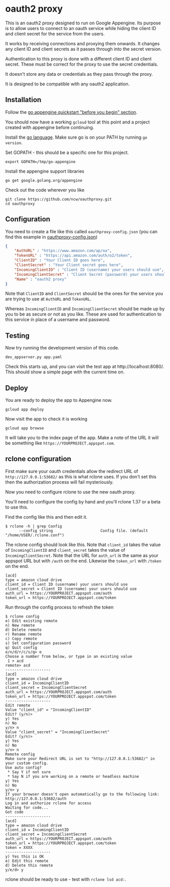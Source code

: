 # oauth2 proxy #

This is an oauth2 proxy designed to run on Google Appengine. Its
purpose is to allow users to connect to an oauth service while hiding
the client ID and client secret for the service from the users.

It works by receiving connections and proxying them onwards.  It
changes any client ID and client secrets as it passes through into the
secret version.

Authentication to this proxy is done with a different client ID and
client secret.  These must be correct for the proxy to use the secret
credentials.

It doesn't store any data or credentials as they pass through the
proxy.

It is designed to be compatible with any oauth2 application.

## Installation ##

Follow the [go appengine quickstart "before you begin" section](https://cloud.google.com/appengine/docs/standard/go/quickstart#before-you-begin).

You should now have a working `gcloud` tool at this point and a project
created with appengine before continuing.

Install the [go language](https://golang.org/doc/install).  Make sure
go is on your PATH by running `go version`.

Set GOPATH - this should be a specific one for this project.

    export GOPATH=/tmp/go-appengine

Install the appengine support libraries

    go get google.golang.org/appengine

Check out the code wherever you like

    git clone https://github.com/ncw/oauthproxy.git
    cd oauthproxy

## Configuration ##

You need to create a file like this called `oauthproxy-config.json`
(you can find this example in
[oauthproxy-config.json](/oauthproxy-config.json.example))

```json
{
    "AuthURL" : "https://www.amazon.com/ap/oa",
    "TokenURL" : "https://api.amazon.com/auth/o2/token",
    "ClientID" : "Your Client ID goes here",
    "ClientSecret" : "Your Client secret goes here",
    "IncomingClientID" : "Client ID (username) your users should use",
    "IncomingClientSecret" : "Client Secret (password) your users should use",
    "Name" : "oauth2 proxy"
}
```

Note that `ClientID` and `ClientSecret` should be the ones for the
service you are trying to use at `AuthURL` and `TokenURL`.

Whereas `IncomingClientID` and `IncomingClientSecret` should be made
up by you to be as secure or not as you like.  These are used for
authentication to this service in place of a username and password.

## Testing ##

Now try running the development version of this code.

    dev_appserver.py app.yaml

Check this starts up, and you can visit the test app at
http://localhost:8080/.  This should show a simple page with the
current time on.

## Deploy ##

You are ready to deploy the app to Appengine now.

    gcloud app deploy

Now visit the app to check it is working

    gcloud app browse

It will take you to the index page of the app.  Make a note of the URL
it will be something like `https://YOURPROJECT.appspot.com`.

## rclone configuration ##

First make sure your oauth credentials allow the redirect URL of
`http://127.0.0.1:53682/` as this is what rclone uses.  If you don't
set this then the authorization process will fail mysteriously.

Now you need to configure rclone to use the new oauth proxy.

You'll need to configure the config by hand and you'll rclone 1.37 or
a beta to use this.

Find the config like this and then edit it.

```
$ rclone -h | grep Config
      --config string                     Config file. (default "/home/USER/.rclone.conf")
```

The rclone config should look like this.  Note that `client_id` takes
the value of `IncomingClientID` and `client_secret` takes the value of
`IncomingClientSecret`.  Note that the URL for `auth_url` is the same
as your appspot URL but with `/auth` on the end.  Likewise the
`token_url` with `/token` on the end.

```
[acd]
type = amazon cloud drive
client_id = Client ID (username) your users should use
client_secret = Client ID (username) your users should use
auth_url = https://YOURPROJECT.appspot.com/auth
token_url = https://YOURPROJECT.appspot.com/token
```

Run through the config process to refresh the token

```
$ rclone config
e) Edit existing remote
n) New remote
d) Delete remote
r) Rename remote
c) Copy remote
s) Set configuration password
q) Quit config
e/n/d/r/c/s/q> e
Choose a number from below, or type in an existing value
 1 > acd
remote> acd
--------------------
[acd]
type = amazon cloud drive
client_id = IncomingClientID
client_secret = IncomingClientSecret
auth_url = https://YOURPROJECT.appspot.com/auth
token_url = https://YOURPROJECT.appspot.com/token
--------------------
Edit remote
Value "client_id" = "IncomingClientID"
Edit? (y/n)>
y) Yes
n) No
y/n> n
Value "client_secret" = "IncomingClientSecret"
Edit? (y/n)>
y) Yes
n) No
y/n> n
Remote config
Make sure your Redirect URL is set to "http://127.0.0.1:53682/" in your custom config.
Use auto config?
 * Say Y if not sure
 * Say N if you are working on a remote or headless machine
y) Yes
n) No
y/n> y
If your browser doesn't open automatically go to the following link: http://127.0.0.1:53682/auth
Log in and authorize rclone for access
Waiting for code...
Got code
--------------------
[acd]
type = amazon cloud drive
client_id = IncomingClientID
client_secret = IncomingClientSecret
auth_url = https://YOURPROJECT.appspot.com/auth
token_url = https://YOURPROJECT.appspot.com/token
token = XXXX
--------------------
y) Yes this is OK
e) Edit this remote
d) Delete this remote
y/e/d> y
```

rclone should be ready to use - test with `rclone lsd acd:`.
